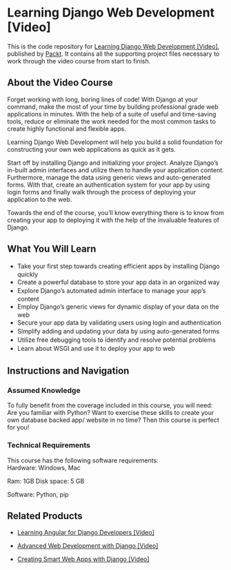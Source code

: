 # Learning Django Web Development [Video]
This is the code repository for [Learning Django Web Development [Video]](https://www.packtpub.com/web-development/learning-django-web-development-video?utm_source=github&utm_medium=repository&utm_campaign=9781783554157), published by [Packt](https://www.packtpub.com/?utm_source=github). It contains all the supporting project files necessary to work through the video course from start to finish.
## About the Video Course
Forget working with long, boring lines of code! With Django at your command, make the most of your time by building professional grade web applications in minutes. With the help of a suite of useful and time-saving tools, reduce or eliminate the work needed for the most common tasks to create highly functional and flexible apps.

Learning Django Web Development will help you build a solid foundation for constructing your own web applications as quick as it gets.

Start off by installing Django and initializing your project. Analyze Django’s in-built admin interfaces and utilize them to handle your application content. Furthermore, manage the data using generic views and auto-generated forms. With that, create an authentication system for your app by using login forms and finally walk through the process of deploying your application to the web.

Towards the end of the course, you’ll know everything there is to know from creating your app to deploying it with the help of the invaluable features of Django.

<H2>What You Will Learn</H2>
<DIV class=book-info-will-learn-text>
<UL>
<LI><SPAN style="LINE-HEIGHT: 20px; BACKGROUND-COLOR: transparent">Take your first step towards creating efficient apps by installing Django quickly</SPAN> 
<LI><SPAN style="LINE-HEIGHT: 20px; BACKGROUND-COLOR: transparent">Create a powerful database to store your app data in an organized way</SPAN> 
<LI><SPAN style="LINE-HEIGHT: 20px; BACKGROUND-COLOR: transparent">Explore Django’s automated admin interface to manage your app’s content</SPAN> 
<LI><SPAN style="LINE-HEIGHT: 20px; BACKGROUND-COLOR: transparent">Employ Django’s generic views for dynamic display of your data on the web</SPAN> 
<LI><SPAN style="LINE-HEIGHT: 20px; BACKGROUND-COLOR: transparent">Secure your app data by validating users using login and authentication</SPAN> 
<LI><SPAN style="LINE-HEIGHT: 20px; BACKGROUND-COLOR: transparent">Simplify adding and updating your data by using auto-generated forms</SPAN> 
<LI><SPAN style="LINE-HEIGHT: 20px; BACKGROUND-COLOR: transparent">Utilize free debugging tools to identify and resolve potential problems</SPAN> 
<LI><SPAN style="LINE-HEIGHT: 20px; BACKGROUND-COLOR: transparent">Learn about WSGI and use it to deploy your app to web</SPAN> </LI></UL></DIV>

## Instructions and Navigation
### Assumed Knowledge
To fully benefit from the coverage included in this course, you will need:<br/>
Are you familiar with Python? Want to exercise these skills to create your own database backed app/ website in no time? Then this course is perfect for you!
### Technical Requirements
This course has the following software requirements:<br/>
Hardware:
Windows, Mac

Ram: 1GB
Disk space: 5 GB

Software:
Python, pip

## Related Products
* [Learning Angular for Django Developers [Video]](https://www.packtpub.com/web-development/learning-angular-django-developers-video?utm_source=github&utm_medium=repository&utm_campaign=9781789534214)

* [Advanced Web Development with Django [Video]](https://www.packtpub.com/web-development/advanced-web-development-django-video?utm_source=github&utm_medium=repository&utm_campaign=9781788628587)

* [Creating Smart Web Apps with Django [Video]](https://www.packtpub.com/application-development/creating-smart-web-apps-django-video?utm_source=github&utm_medium=repository&utm_campaign=9781788830157)

